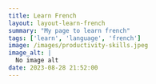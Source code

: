 ```yaml
---
title: Learn French
layout: layout-learn-french
summary: "My page to learn french"
tags: ['learn', 'language', 'french']
image: /images/productivity-skills.jpeg
image_alt: |
  No image alt
date: 2023-08-28 21:52:00
---
```

